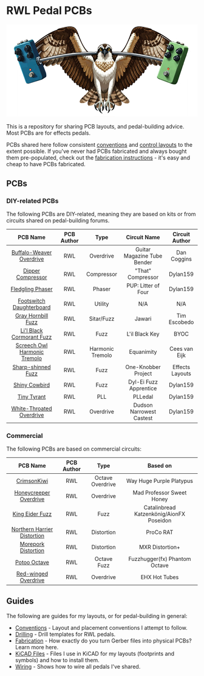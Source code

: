 # RWL Pedal PCBs

![RWL Pedals Mascot, an Osprey](images/osprey.png)

This is a repository for sharing PCB layouts, and pedal-building advice. Most PCBs are for effects pedals.

PCBs shared here follow consistent [conventions](instructions/CONVENTIONS.md) and [control layouts](instructions/DRILLING.md) to the extent possible. If you've never had PCBs fabricated and always bought them pre-populated, check out the [fabrication instructions](instructions/FABRICATION.md) - it's easy and cheap to have PCBs fabricated.

## PCBs

### DIY-related PCBs
The following PCBs are DIY-related, meaning they are based on kits or from circuits shared on pedal-building forums.

|                          PCB Name                           | PCB Author |       Type       |        Circuit Name         | Circuit Author  |
| :---------------------------------------------------------: | :--------: | :--------------: | :-------------------------: | :-------------: |
|    [Buffalo-Weaver Overdrive](/BuffaloWeaverOverdrive/)     |    RWL     |    Overdrive     | Guitar Magazine Tube Bender |   Dan Coggins   |
|           [Dipper Compressor](/DipperCompressor/)           |    RWL     |    Compressor    |      "That" Compressor      |    Dylan159     |
|            [Fledgling Phaser](/FledglingPhaser/)            |    RWL     |      Phaser      |     PUP: Litter of Four     |    Dylan159     |
|    [Footswitch Daughterboard](/FootswitchDaughterboard/)    |    RWL     |     Utility      |             N/A             |       N/A       |
|          [Gray Hornbill Fuzz](/GrayHornbillFuzz/)           |    RWL     |    Sitar/Fuzz    |           Jawari            |  Tim Escobedo   |
|    [Li'l Black Cormorant Fuzz](/LilBlackCormorantFuzz/)     |    RWL     |       Fuzz       |       L'il Black Key        |      BYOC       |
| [Screech Owl Harmonic Tremolo](/ScreechOwlHarmonicTremolo/) |    RWL     | Harmonic Tremolo |         Equanimity          |  Cees van Eijk  |
|          [Sharp-shinned Fuzz](/SharpShinnedFuzz/)           |    RWL     |       Fuzz       |     One-Knobber Project     | Effects Layouts |
|               [Shiny Cowbird](/ShinyCowbird/)               |    RWL     |       Fuzz       |   Dyl-Ei Fuzz Apprentice    |    Dylan159     |
|               [Tiny Tyrant](/TinyTyrantPll/)                |    RWL     |       PLL        |           PLLedal           |    Dylan159     |
|    [White-Throated Overdrive](/WhiteThroatedOverdrive/)     |    RWL     |    Overdrive     |  Dudson Narrowest Castest   |    Dylan159     |

### Commercial

The following PCBs are based on commercial circuits:

|                          PCB Name                          | PCB Author |       Type       |                 Based on                 |
| :--------------------------------------------------------: | :--------: | :--------------: | :--------------------------------------: |
|           [CrimsonKiwi](/CrimsonKiwiOverdrive/)            |    RWL     | Octave Overdrive |         Way Huge Purple Platypus         |
|     [Honeycreeper Overdrive](/HoneycreeperOverdrive/)      |    RWL     |    Overdrive     |        Mad Professor Sweet Honey         |
|             [King Eider Fuzz](/KingEiderFuzz/)             |    RWL     |       Fuzz       | Catalinbread Katzenkönig/AionFX Poseidon |
| [Northern Harrier Distortion](/NorthernHarrierDistortion/) |    RWL     |    Distortion    |                ProCo RAT                 |
|        [Morepork Distortion](/MoreporkDistortion/)         |    RWL     |    Distortion    |             MXR Distortion+              |
|               [Potoo Octave](/PotooOctave/)                |    RWL     |   Octave Fuzz    |      Fuzzhugger(fx) Phantom Octave       |
|        [Red-winged Overdrive](/RedwingedOverdrive/)        |    RWL     |    Overdrive     |              EHX Hot Tubes               |

## Guides

The following are guides for my layouts, or for pedal-building in general:

* [Conventions](instructions/CONVENTIONS.md) - Layout and placement conventions I attempt to follow.
* [Drilling](instructions/DRILLING.md) - Drill templates for RWL pedals.
* [Fabrication](instructions/FABRICATION.md) - How exactly do you turn Gerber files into physical PCBs? Learn more here.
* [KiCAD Files](KiCAD/KICAD_SETUP.md) - Files I use in KiCAD for my layouts (footprints and symbols) and how to install them.
* [Wiring](instructions/WIRING.md) - Shows how to wire all pedals I've shared.